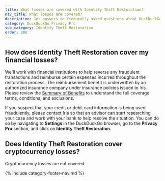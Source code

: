 ```yaml
---
title: What losses are covered with Identity Theft Restoration?
nav_title: What losses are covered?
description: Get answers to frequently asked questions about DuckDuckGo Identity Theft Restoration, which helps you restore your identity if it is stolen.
category: DuckDuckGo Privacy Pro
sub_category: Identity Theft Restoration
order: 300
---
```


## How does Identity Theft Restoration cover my financial losses?

We'll work with financial institutions to help reverse any fraudulent transactions and reimburse certain expenses incurred throughout the restoration process. The reimbursement benefit is underwritten by an authorized insurance company under insurance policies issued to Iris. Please review the [Summary of Benefits](https://duckduckgo.com/static-assets/files/pages/identity-theft-restoration/Summary_of_Benefits_Doc_110322__2_.pdf) to understand the full coverage terms, conditions, and exclusions.

If you suspect that your credit or debit card information is being used fraudulently, please contact Iris so that an advisor can start researching your case and work with your bank to help resolve the situation. You can do so by navigating to **Settings** in the DuckDuckGo browser, go to the **Privacy Pro** section, and click on **Identity Theft Restoration**.

## Does Identity Theft Restoration cover cryptocurrency losses?

Cryptocurrency losses are not covered.

{% include category-footer-nav.md %}
